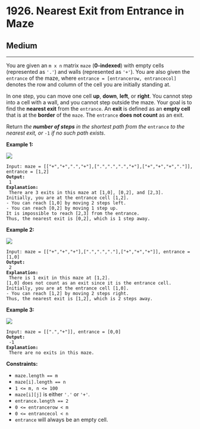 # 1926. Nearest Exit from Entrance in Maze

## Medium

***

You are given an `m x n` matrix `maze` (**0-indexed**) with empty cells (represented as `'.'`) and walls (represented as `'+'`). You are also given the `entrance` of the maze, where `entrance = [entrancerow, entrancecol]` denotes the row and column of the cell you are initially standing at.

In one step, you can move one cell **up**, **down**, **left**, or **right**. You cannot step into a cell with a wall, and you cannot step outside the maze. Your goal is to find the **nearest exit** from the `entrance`. An **exit** is defined as an **empty cell** that is at the **border** of the `maze`. The `entrance` **does not count** as an exit.

Return _the **number of steps** in the shortest path from the_ `entrance` _to the nearest exit, or_ `-1` _if no such path exists_.

&#x20;

**Example 1:**

![](https://assets.leetcode.com/uploads/2021/06/04/nearest1-grid.jpg)

<pre><code>Input: maze = [["+","+",".","+"],[".",".",".","+"],["+","+","+","."]], entrance = [1,2]
<strong>Output:
</strong> 1
<strong>Explanation:
</strong> There are 3 exits in this maze at [1,0], [0,2], and [2,3].
Initially, you are at the entrance cell [1,2].
- You can reach [1,0] by moving 2 steps left.
- You can reach [0,2] by moving 1 step up.
It is impossible to reach [2,3] from the entrance.
Thus, the nearest exit is [0,2], which is 1 step away.</code></pre>

**Example 2:**

![](https://assets.leetcode.com/uploads/2021/06/04/nearesr2-grid.jpg)

<pre><code>Input: maze = [["+","+","+"],[".",".","."],["+","+","+"]], entrance = [1,0]
<strong>Output:
</strong> 2
<strong>Explanation:
</strong> There is 1 exit in this maze at [1,2].
[1,0] does not count as an exit since it is the entrance cell.
Initially, you are at the entrance cell [1,0].
- You can reach [1,2] by moving 2 steps right.
Thus, the nearest exit is [1,2], which is 2 steps away.</code></pre>

**Example 3:**

![](https://assets.leetcode.com/uploads/2021/06/04/nearest3-grid.jpg)

<pre><code>Input: maze = [[".","+"]], entrance = [0,0]
<strong>Output:
</strong> -1
<strong>Explanation:
</strong> There are no exits in this maze.</code></pre>

&#x20;

**Constraints:**

* `maze.length == m`
* `maze[i].length == n`
* `1 <= m, n <= 100`
* `maze[i][j]` is either `'.'` or `'+'`.
* `entrance.length == 2`
* `0 <= entrancerow < m`
* `0 <= entrancecol < n`
* `entrance` will always be an empty cell.
